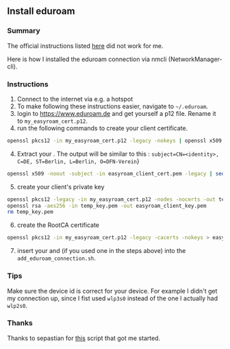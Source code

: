## Install eduroam

### Summary

The official instructions listed [here](https://doku.tid.dfn.de/de:eduroam:easyroam#installation_der_easyroam_profile_auf_linux_geraeten) did not work for me.

Here is how I installed the eduroam connection via nmcli (NetworkManager-cli).

### Instructions

1. Connect to the internet via e.g. a hotspot
2. To make following these instructions easier, navigate to `~/.eduroam`.
3. login to https://www.eduroam.de and get yourself a p12 file. Rename it to `my_easyroam_cert.p12`.
4. run the following commands to create your client certificate.

```bash
openssl pkcs12 -in my_easyroam_cert.p12 -legacy -nokeys | openssl x509 > easyroam_client_cert.pem
```

4. Extract your <identity>. The output will be similar to this : `subject=CN=<identity>, C=DE, ST=Berlin, L=Berlin, O=DFN-Verein`}

```bash
openssl x509 -noout -subject -in easyroam_client_cert.pem -legacy | sed 's/.*CN = \(.*\), C.*/\1/'
```

5. create your client's private key

```bash
openssl pkcs12 -legacy -in my_easyroam_cert.p12 -nodes -nocerts -out temp_key.pem
openssl rsa -aes256 -in temp_key.pem -out easyroam_client_key.pem
rm temp_key.pem
```

6. create the RootCA certificate

```bash
openssl pkcs12 -in my_easyroam_cert.p12 -legacy -cacerts -nokeys > easyroam_root_ca.pem
```

7. insert your <identity> and <password> (if you used one in the steps above) into the `add_eduroam_connection.sh`.

### Tips

Make sure the device id is correct for your device. For example I didn't get my connection up, since I fist used `wlp3s0` instead of the one I actually had `wlp2s0`.

### Thanks

Thanks to sepastian for [this](https://gist.github.com/sepastian/1015e19e8c81a12ff526caf4e4fdc224) script that got me started.
